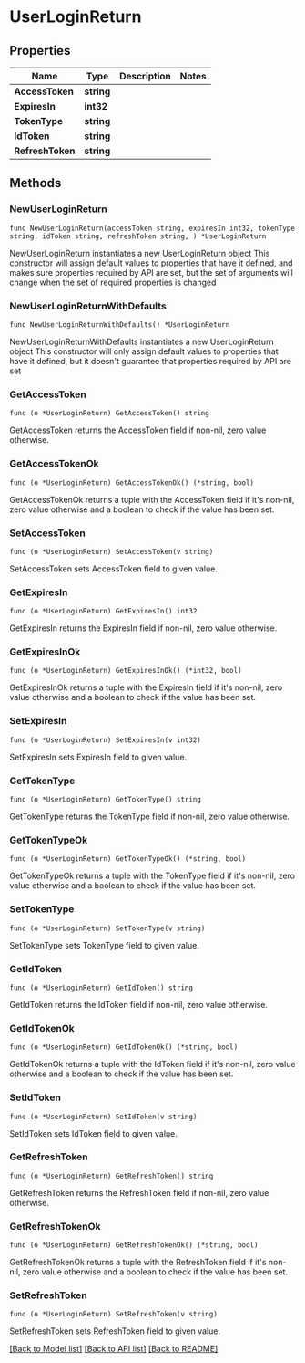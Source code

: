 # UserLoginReturn

## Properties

Name | Type | Description | Notes
------------ | ------------- | ------------- | -------------
**AccessToken** | **string** |  | 
**ExpiresIn** | **int32** |  | 
**TokenType** | **string** |  | 
**IdToken** | **string** |  | 
**RefreshToken** | **string** |  | 

## Methods

### NewUserLoginReturn

`func NewUserLoginReturn(accessToken string, expiresIn int32, tokenType string, idToken string, refreshToken string, ) *UserLoginReturn`

NewUserLoginReturn instantiates a new UserLoginReturn object
This constructor will assign default values to properties that have it defined,
and makes sure properties required by API are set, but the set of arguments
will change when the set of required properties is changed

### NewUserLoginReturnWithDefaults

`func NewUserLoginReturnWithDefaults() *UserLoginReturn`

NewUserLoginReturnWithDefaults instantiates a new UserLoginReturn object
This constructor will only assign default values to properties that have it defined,
but it doesn't guarantee that properties required by API are set

### GetAccessToken

`func (o *UserLoginReturn) GetAccessToken() string`

GetAccessToken returns the AccessToken field if non-nil, zero value otherwise.

### GetAccessTokenOk

`func (o *UserLoginReturn) GetAccessTokenOk() (*string, bool)`

GetAccessTokenOk returns a tuple with the AccessToken field if it's non-nil, zero value otherwise
and a boolean to check if the value has been set.

### SetAccessToken

`func (o *UserLoginReturn) SetAccessToken(v string)`

SetAccessToken sets AccessToken field to given value.


### GetExpiresIn

`func (o *UserLoginReturn) GetExpiresIn() int32`

GetExpiresIn returns the ExpiresIn field if non-nil, zero value otherwise.

### GetExpiresInOk

`func (o *UserLoginReturn) GetExpiresInOk() (*int32, bool)`

GetExpiresInOk returns a tuple with the ExpiresIn field if it's non-nil, zero value otherwise
and a boolean to check if the value has been set.

### SetExpiresIn

`func (o *UserLoginReturn) SetExpiresIn(v int32)`

SetExpiresIn sets ExpiresIn field to given value.


### GetTokenType

`func (o *UserLoginReturn) GetTokenType() string`

GetTokenType returns the TokenType field if non-nil, zero value otherwise.

### GetTokenTypeOk

`func (o *UserLoginReturn) GetTokenTypeOk() (*string, bool)`

GetTokenTypeOk returns a tuple with the TokenType field if it's non-nil, zero value otherwise
and a boolean to check if the value has been set.

### SetTokenType

`func (o *UserLoginReturn) SetTokenType(v string)`

SetTokenType sets TokenType field to given value.


### GetIdToken

`func (o *UserLoginReturn) GetIdToken() string`

GetIdToken returns the IdToken field if non-nil, zero value otherwise.

### GetIdTokenOk

`func (o *UserLoginReturn) GetIdTokenOk() (*string, bool)`

GetIdTokenOk returns a tuple with the IdToken field if it's non-nil, zero value otherwise
and a boolean to check if the value has been set.

### SetIdToken

`func (o *UserLoginReturn) SetIdToken(v string)`

SetIdToken sets IdToken field to given value.


### GetRefreshToken

`func (o *UserLoginReturn) GetRefreshToken() string`

GetRefreshToken returns the RefreshToken field if non-nil, zero value otherwise.

### GetRefreshTokenOk

`func (o *UserLoginReturn) GetRefreshTokenOk() (*string, bool)`

GetRefreshTokenOk returns a tuple with the RefreshToken field if it's non-nil, zero value otherwise
and a boolean to check if the value has been set.

### SetRefreshToken

`func (o *UserLoginReturn) SetRefreshToken(v string)`

SetRefreshToken sets RefreshToken field to given value.



[[Back to Model list]](../README.md#documentation-for-models) [[Back to API list]](../README.md#documentation-for-api-endpoints) [[Back to README]](../README.md)



